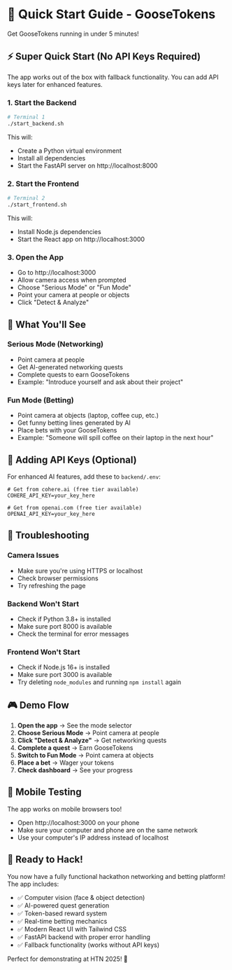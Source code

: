 # 🚀 Quick Start Guide - GooseTokens

Get GooseTokens running in under 5 minutes!

## ⚡ Super Quick Start (No API Keys Required)

The app works out of the box with fallback functionality. You can add API keys later for enhanced features.

### 1. Start the Backend
```bash
# Terminal 1
./start_backend.sh
```
This will:
- Create a Python virtual environment
- Install all dependencies
- Start the FastAPI server on http://localhost:8000

### 2. Start the Frontend
```bash
# Terminal 2
./start_frontend.sh
```
This will:
- Install Node.js dependencies
- Start the React app on http://localhost:3000

### 3. Open the App
- Go to http://localhost:3000
- Allow camera access when prompted
- Choose "Serious Mode" or "Fun Mode"
- Point your camera at people or objects
- Click "Detect & Analyze"

## 🎯 What You'll See

### Serious Mode (Networking)
- Point camera at people
- Get AI-generated networking quests
- Complete quests to earn GooseTokens
- Example: "Introduce yourself and ask about their project"

### Fun Mode (Betting)
- Point camera at objects (laptop, coffee cup, etc.)
- Get funny betting lines generated by AI
- Place bets with your GooseTokens
- Example: "Someone will spill coffee on their laptop in the next hour"

## 🔧 Adding API Keys (Optional)

For enhanced AI features, add these to `backend/.env`:

```env
# Get from cohere.ai (free tier available)
COHERE_API_KEY=your_key_here

# Get from openai.com (free tier available)
OPENAI_API_KEY=your_key_here
```

## 🐛 Troubleshooting

### Camera Issues
- Make sure you're using HTTPS or localhost
- Check browser permissions
- Try refreshing the page

### Backend Won't Start
- Check if Python 3.8+ is installed
- Make sure port 8000 is available
- Check the terminal for error messages

### Frontend Won't Start
- Check if Node.js 16+ is installed
- Make sure port 3000 is available
- Try deleting `node_modules` and running `npm install` again

## 🎮 Demo Flow

1. **Open the app** → See the mode selector
2. **Choose Serious Mode** → Point camera at people
3. **Click "Detect & Analyze"** → Get networking quests
4. **Complete a quest** → Earn GooseTokens
5. **Switch to Fun Mode** → Point camera at objects
6. **Place a bet** → Wager your tokens
7. **Check dashboard** → See your progress

## 📱 Mobile Testing

The app works on mobile browsers too!
- Open http://localhost:3000 on your phone
- Make sure your computer and phone are on the same network
- Use your computer's IP address instead of localhost

## 🚀 Ready to Hack!

You now have a fully functional hackathon networking and betting platform! The app includes:

- ✅ Computer vision (face & object detection)
- ✅ AI-powered quest generation
- ✅ Token-based reward system
- ✅ Real-time betting mechanics
- ✅ Modern React UI with Tailwind CSS
- ✅ FastAPI backend with proper error handling
- ✅ Fallback functionality (works without API keys)

Perfect for demonstrating at HTN 2025! 🦆
